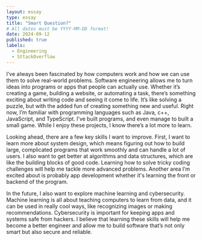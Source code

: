 ```yaml
---
layout: essay
type: essay
title: "Smart Question?"
# All dates must be YYYY-MM-DD format!
date: 2024-09-12
published: true
labels:
  - Engineering
  - SttackOverflow
---
```


[](https://stackoverflow.com/questions/12409299/how-to-get-current-formatted-date-dd-mm-yyyy-in-javascript-and-append-it-to-an-i)

I’ve always been fascinated by how computers work and how we can use them to solve real-world problems. Software engineering allows me to turn ideas into programs or apps that people can actually use. Whether it’s creating a game, building a website, or automating a task, there’s something exciting about writing code and seeing it come to life. It’s like solving a puzzle, but with the added fun of creating something new and useful.
Right now, I’m familiar with programming languages such as Java, c++, JavaScript, and TypeScript. I’ve built programs,  and even manage to built a small game. While I enjoy these projects, I know there’s a lot more to learn.

Looking ahead, there are a few key skills I want to improve. First, I want to learn more about system design, which means figuring out how to build large, complicated programs that work smoothly and can handle a lot of users. I also want to get better at algorithms and data structures, which are like the building blocks of good code. Learning how to solve tricky coding challenges will help me tackle more advanced problems. Another area I’m excited about is probably app development whether it's learning the front or backend of the program.

In the future, I also want to explore machine learning and cybersecurity. Machine learning is all about teaching computers to learn from data, and it can be used in really cool ways, like recognizing images or making recommendations. Cybersecurity is important for keeping apps and systems safe from hackers. I believe that learning these skills will help me become a better engineer and allow me to build software that’s not only smart but also secure and reliable.
